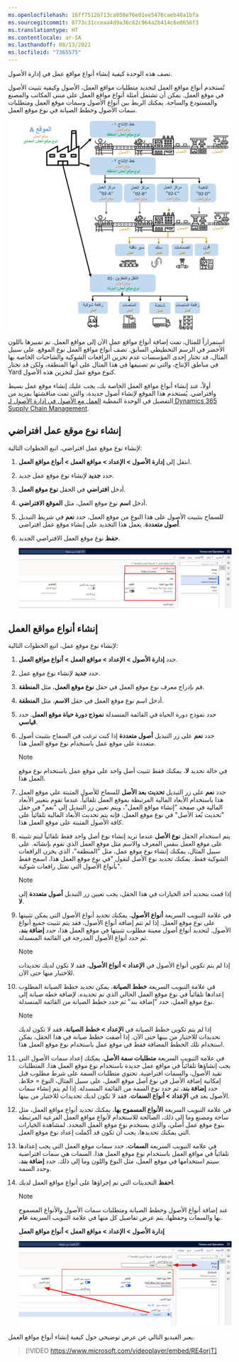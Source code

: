 ```yaml
---
ms.openlocfilehash: 16ff7512b713ca058e76e01ee5476caeb40a1bfa
ms.sourcegitcommit: 8773c31cceaa4d9a36c62c964a2b414c6e0656f3
ms.translationtype: HT
ms.contentlocale: ar-SA
ms.lasthandoff: 08/13/2021
ms.locfileid: "7365575"
---
```

تصف هذه الوحدة كيفية إنشاء أنواع مواقع عمل في إدارة الأصول. 

تُستخدم أنواع مواقع العمل لتحديد متطلبات مواقع العمل، الأصول وكيفية تثبيت الأصول في موقع العمل. يمكن أن تشتمل أمثلة أنواع مواقع العمل على مبنى المكاتب والمصنع والمستودع والساحة. يمكنك الربط بين أنواع الأصول وسمات موقع العمل ومتطلبات سمات الأصول وخطط الصيانة في نوع موقع العمل.

 ![رسم تخطيطي لأنواع مواقع العمل في إدارة الأصول.](../media/functional-location-types-c.png)

استمراراً للمثال، تمت إضافة أنواع مواقع عمل الآن إلى مواقع العمل. تم تمييزها باللون الأخضر في الرسم التخطيطي السابق. تصف أنواع مواقع العمل نوع الموقع. على سبيل المثال، قد تختار إحدى المؤسسات عدم تخزين الرافعات الشوكية والشاحنات الخاصة بها في مناطق الإنتاج، والتي تم تصنيفها في هذا المثال على أنها المنطقة، ولكن قد تختار Yard كنوع موقع عمل لتخزين هذه الأصول. 

أولاً، عند إنشاء أنواع مواقع العمل الخاصة بك، يجب عليك إنشاء موقع عمل بسيط وافتراضي. يُستخدم هذا الموقع لإنشاء أصول جديدة، والتي تمت مناقشتها بمزيد من التفصيل في الوحدة النمطية [العمل مع الأصول في إدارة الأصول لـ Dynamics 365 Supply Chain Management](/learn/modules/work-assets-management/?azure-portal=true).

## <a name="create-a-default-functional-location-type"></a>إنشاء نوع موقع عمل افتراضي
لإنشاء نوع موقع عمل افتراضي، اتبع الخطوات التالية:

1.  انتقل إلى **إدارة الأصول > الإعداد > مواقع العمل > أنواع مواقع العمل**.
2.  حدد **جديد** لإنشاء نوع موقع عمل جديد.
3.  أدخل **افتراضي** في الحقل **نوع موقع العمل**.
4.  أدخل **اسم** نوع موقع العمل، مثل **الموقع الافتراضي**. 
5.  للسماح بتثبيت الأصول على هذا النوع من موقع العمل، حدد **نعم** في شريط التبديل **أصول متعددة**. يعمل هذا التحديد على إنشاء موقع عمل افتراضي. 
6.  **حفظ** نوع موقع العمل الافتراضي الجديد.

    [![لقطة شاشة لصفحة أنواع موقع العمل مع تمييز التفاصيل.](../media/default-functional-location-type-ssm.png)](../media/default-functional-location-type-ssm.png#lightbox)

## <a name="create-functional-location-types"></a>إنشاء أنواع مواقع العمل
لإنشاء نوع موقع عمل، اتبع الخطوات التالية:

1.  حدد **إدارة الأصول > الإعداد > مواقع العمل > أنواع مواقع العمل**.
2.  حدد **جديد** لإنشاء نوع موقع عمل.
3.  قم بإدراج معرف نوع موقع العمل في حقل **نوع موقع العمل**، مثل **المنطقة**.
4.  أدخل اسم نوع موقع العمل في حقل **الاسم**، مثل **المنطقة**.
5.  حدد نموذج دورة الحياة في القائمة المنسدلة **نموذج دورة حياة موقع العمل**. حدد **قياسي**.
6.  حدد **نعم** على زر التبديل **أصول متعددة** إذا كنت ترغب في السماح بتثبيت أصول متعددة على موقع عمل باستخدام نوع موقع العمل هذا. 
    > [!NOTE]
    > في حالة تحديد **لا**، يمكنك فقط تثبيت أصل واحد على موقع عمل باستخدام نوع موقع العمل هذا.
7.  حدد **نعم** على زر التبديل **تحديث بعد الأصل** للسماح للأصول المثبتة على موقع العمل هذا باستخدام الأبعاد المالية المرتبطة بموقع العمل تلقائياً. 
    عندما تقوم بتغيير الأبعاد المالية في صفحة "إنشاء مواقع العمل"، ويتم تعيين زر التبديل إلى "نعم" في حقل "تحديث بُعد الأصل" في نوع موقع العمل، فإنه يتم تحديث الأبعاد المالية تلقائياً على كافة الأصول المثبتة على موقع العمل هذا.
8.  يتم استخدام الحقل **نوع الأصل** عندما تريد إنشاء نوع أصل واحد فقط تلقائياً ليتم تثبيته على موقع العمل بنفس المعرف والاسم مثل موقع العمل الذي تقوم بإنشائه. على سبيل المثال، يمكنك إنشاء نوع موقع عمل، مثل "المنطقة"، الذي يخزن الرافعات الشوكية فقط. يمكنك تحديد نوع الأصل لتقول "في نوع موقع العمل هذا، اسمح فقط بأنواع الأصول التي تمثل رافعات شوكية".
    > [!NOTE]
    > إذا قمت بتحديد أحد الخيارات في هذا الحقل، يجب تعيين زر التبديل **أصول متعددة** إلى **لا**.
9.  في علامة التبويب السريعة **أنواع الأصول**، يمكنك تحديد أنواع الأصول التي يمكن تثبيتها على نوع موقع العمل. إذا لم تتم إضافة أنواع الأصول، فقد يتم تثبيت جميع أنواع الأصول. لتحديد أنواع أصول معينة مطلوب تثبيتها في موقع العمل هذا، حدد **إضافة بند**، ثم حدد أنواع الأصول المدرجة في القائمة المنسدلة. 
    > [!NOTE]
    > إذا لم يتم تكوين أنواع الأصول في **الإعداد > أنواع الأصول**، فقد لا تكون لديك تحديدات للاختيار منها حتى الآن.
10. في علامة التبويب السريعة **خطط الصيانة**، يمكن تحديد خطط الصيانة المطلوب إعدادها تلقائياً في نوع موقع العمل الحالي الذي تم تحديده. لإضافة خطة صيانة إلى نوع موقع العمل، حدد "إضافة بند" ثم حدد خطط الصيانة من القائمة المنسدلة. 
    > [!NOTE]
    > إذا لم يتم تكوين خطط الصيانة في **الإعداد > خطط الصيانة**، فقد لا تكون لديك تحديدات للاختيار من بينها حتى الآن. إذا أضفت خطط صيانة في هذا الحقل، يمكن استخدام تلك الخطط المضافة فقط في موقع عمل باستخدام نوع موقع العمل هذا.
11. في علامة التبويب السريعة **متطلبات سمة الأصل**، يمكنك إعداد سمات الأصول التي يجب إنشاؤها تلقائياً في مواقع عمل جديدة باستخدام نوع موقع العمل هذا. المتطلبات تقيد الأصول، والسمات افتراضية. تحتوي متطلبات السمة على شرط مطلوب قبل إمكانية إضافة الأصل في نوع أصل موقع العمل، على سبيل المثال، النوع = خلاط. حدد **إضافة بند**، ثم حدد نوع السمة من القائمة المنسدلة. إذا لم يتم إنشاء سمات الأصول بعد في **الإعداد > أنواع السمات**، فقد لا تكون لديك تحديدات للاختيار من بينها.
12. في علامة التبويب السريعة **الأنواع المسموح بها**، يمكنك تحديد أنواع مواقع العمل، مثل ساحة ومصنع وما إلى ذلك، الصالحة للاستخدام لأنواع مواقع العمل الفرعية المرتبطة بنوع موقع عمل أصلي، والذي يستخدم نوع موقع العمل المحدد.  لمشاهدة الخيارات التي يمكنك تحديدها، يجب أن تكون قد أكملت إعداد نوع موقع العمل.
13. في علامة التبويب السريعة **السمات**، حدد سمات موقع العمل التي يجب إعدادها تلقائياً في مواقع العمل باستخدام نوع موقع العمل هذا. السمات هي سمات افتراضية سيتم استخدامها في موقع العمل، مثل النوع واللون وما إلى ذلك. حدد **إضافة بند**، وحدد السمة.
14. **احفظ** التحديثات التي تم إجراؤها على أنواع مواقع العمل لديك. 
    > [!NOTE]
    > عند إضافة أنواع الأصول وخطط الصيانة ومتطلبات سمات الأصول والأنواع المسموح بها والسمات وحفظها، يتم عرض تفاصيل كل منها في علامة التبويب السريعة **عام**.

    **إدارة الأصول > الإعداد > مواقع العمل > أنواع مواقع العمل**

    [![لقطة شاشة لصفحة "أنواع مواقع العمل"‬.](../media/functional-location-types-page-ssm.png)](../media/functional-location-types-page-ssm.png#lightbox)

يعبر الفيديو التالي عن عرض توضيحي حول كيفية إنشاء أنواع مواقع العمل.

 > [!VIDEO https://www.microsoft.com/videoplayer/embed/RE4orjT]